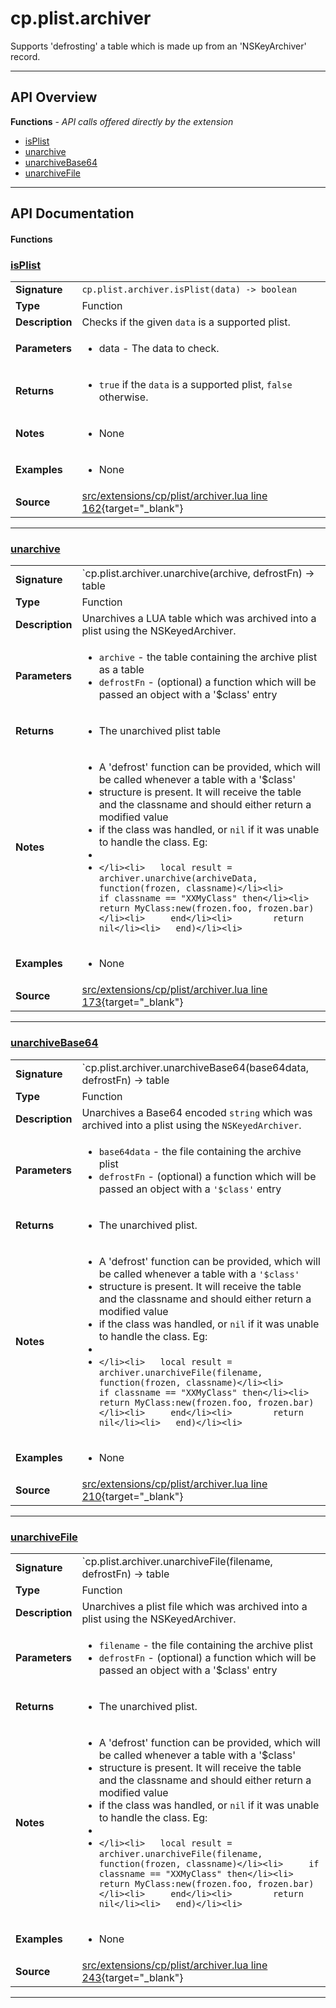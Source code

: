 # cp.plist.archiver

Supports 'defrosting' a table which is made up from an 'NSKeyArchiver' record.

---

## API Overview
**Functions** - _API calls offered directly by the extension_
 * [isPlist](#isplist)
 * [unarchive](#unarchive)
 * [unarchiveBase64](#unarchivebase64)
 * [unarchiveFile](#unarchivefile)


---

## API Documentation

#### Functions


### [isPlist](#isplist)

|                                             |                                                                                     |
| --------------------------------------------|-------------------------------------------------------------------------------------|
| **Signature**                               | `cp.plist.archiver.isPlist(data) -> boolean`                                                                    |
| **Type**                                    | Function                                                                     |
| **Description**                             | Checks if the given `data` is a supported plist.                                                                     |
| **Parameters**                              | <ul><li>data - The data to check.</li></ul> |
| **Returns**                                 | <ul><li>`true` if the `data` is a supported plist, `false` otherwise.</li></ul>          |
| **Notes**                                   | <ul><li>None</li></ul> |
| **Examples**                                | <ul><li>None</li></ul> |
| **Source**                                  | [src/extensions/cp/plist/archiver.lua line 162](https://github.com/CommandPost/CommandPost/blob/develop/src/extensions/cp/plist/archiver.lua#L162){target="_blank"} |

---


### [unarchive](#unarchive)

|                                             |                                                                                     |
| --------------------------------------------|-------------------------------------------------------------------------------------|
| **Signature**                               | `cp.plist.archiver.unarchive(archive, defrostFn) -> table | nil, string`                                                                    |
| **Type**                                    | Function                                                                     |
| **Description**                             | Unarchives a LUA table which was archived into a plist using the NSKeyedArchiver.                                                                     |
| **Parameters**                              | <ul><li>`archive`		- the table containing the archive plist as a table</li><li>`defrostFn`	- (optional) a function which will be passed an object with a '$class' entry</li></ul> |
| **Returns**                                 | <ul><li>The unarchived plist table</li></ul>          |
| **Notes**                                   | <ul><li>A 'defrost' function can be provided, which will be called whenever a table with a '$class'</li><li>   structure is present. It will receive the table and the classname and should either return a modified value</li><li>   if the class was handled, or `nil` if it was unable to handle the class. Eg:</li><li></li><li>   ```</li><li>   local result = archiver.unarchive(archiveData, function(frozen, classname)</li><li>	   if classname == "XXMyClass" then</li><li>		   return MyClass:new(frozen.foo, frozen.bar)</li><li>	   end</li><li>		   return nil</li><li>   end)</li><li>   ```</li></ul> |
| **Examples**                                | <ul><li>None</li></ul> |
| **Source**                                  | [src/extensions/cp/plist/archiver.lua line 173](https://github.com/CommandPost/CommandPost/blob/develop/src/extensions/cp/plist/archiver.lua#L173){target="_blank"} |

---


### [unarchiveBase64](#unarchivebase64)

|                                             |                                                                                     |
| --------------------------------------------|-------------------------------------------------------------------------------------|
| **Signature**                               | `cp.plist.archiver.unarchiveBase64(base64data, defrostFn) -> table | nil, string`                                                                    |
| **Type**                                    | Function                                                                     |
| **Description**                             | Unarchives a Base64 encoded `string` which was archived into a plist using the `NSKeyedArchiver`.                                                                     |
| **Parameters**                              | <ul><li>`base64data`	- the file containing the archive plist</li><li>`defrostFn`	- (optional) a function which will be passed an object with a `'$class'` entry</li></ul> |
| **Returns**                                 | <ul><li>The unarchived plist.</li></ul>          |
| **Notes**                                   | <ul><li>A 'defrost' function can be provided, which will be called whenever a table with a `'$class'`</li><li>   structure is present. It will receive the table and the classname and should either return a modified value</li><li>   if the class was handled, or `nil` if it was unable to handle the class. Eg:</li><li></li><li>   ```</li><li>   local result = archiver.unarchiveFile(filename, function(frozen, classname)</li><li>	   if classname == "XXMyClass" then</li><li>		   return MyClass:new(frozen.foo, frozen.bar)</li><li>	   end</li><li>		   return nil</li><li>   end)</li><li>   ```</li></ul> |
| **Examples**                                | <ul><li>None</li></ul> |
| **Source**                                  | [src/extensions/cp/plist/archiver.lua line 210](https://github.com/CommandPost/CommandPost/blob/develop/src/extensions/cp/plist/archiver.lua#L210){target="_blank"} |

---


### [unarchiveFile](#unarchivefile)

|                                             |                                                                                     |
| --------------------------------------------|-------------------------------------------------------------------------------------|
| **Signature**                               | `cp.plist.archiver.unarchiveFile(filename, defrostFn) -> table | nil, string`                                                                    |
| **Type**                                    | Function                                                                     |
| **Description**                             | Unarchives a plist file which was archived into a plist using the NSKeyedArchiver.                                                                     |
| **Parameters**                              | <ul><li>`filename`	- the file containing the archive plist</li><li>`defrostFn`	- (optional) a function which will be passed an object with a '$class' entry</li></ul> |
| **Returns**                                 | <ul><li>The unarchived plist.</li></ul>          |
| **Notes**                                   | <ul><li>A 'defrost' function can be provided, which will be called whenever a table with a '$class'</li><li>   structure is present. It will receive the table and the classname and should either return a modified value</li><li>   if the class was handled, or `nil` if it was unable to handle the class. Eg:</li><li></li><li>   ```</li><li>   local result = archiver.unarchiveFile(filename, function(frozen, classname)</li><li>	   if classname == "XXMyClass" then</li><li>		   return MyClass:new(frozen.foo, frozen.bar)</li><li>	   end</li><li>		   return nil</li><li>   end)</li><li>   ```</li></ul> |
| **Examples**                                | <ul><li>None</li></ul> |
| **Source**                                  | [src/extensions/cp/plist/archiver.lua line 243](https://github.com/CommandPost/CommandPost/blob/develop/src/extensions/cp/plist/archiver.lua#L243){target="_blank"} |

---

